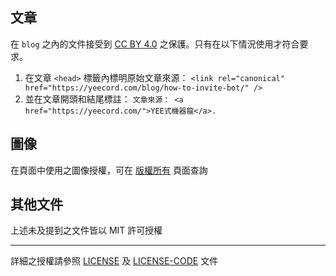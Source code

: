 ## 文章

在 `blog` 之內的文件接受到
[CC BY 4.0](https://creativecommons.org/licenses/by/4.0/) 之保護。只有在以下情況使用才符合要求。

1. 在文章 `<head>` 標籤內標明原始文章來源：
   `<link rel="canonical" href="https://yeecord.com/blog/how-to-invite-bot/" />`
2. 並在文章開頭和結尾標註：
   `文章來源： <a href="https://yeecord.com/">YEE式機器龍</a>.`

## 圖像

在頁面中使用之圖像授權，可在 [版權所有](https://yeecord.com/docs/copyright/) 頁面查詢

## 其他文件

上述未及提到之文件皆以 MIT 許可授權

---

詳細之授權請參照 [LICENSE](LICENSE) 及 [LICENSE-CODE](LICENSE-CODE) 文件
